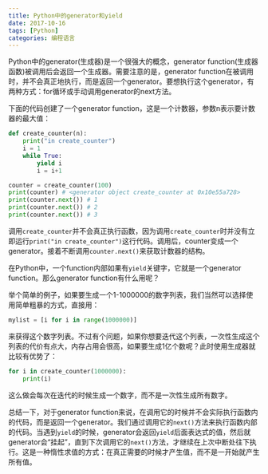 ```yaml
---
title: Python中的generator和yield
date: 2017-10-16
tags: [Python]
categories: 编程语言
---
```


Python中的generator(生成器)是一个很强大的概念，generator function(生成器函数)被调用后会返回一个生成器。需要注意的是，generator function在被调用时，并不会真正地执行，而是返回一个generator。要想执行这个generator，有两种方式：for循环或手动调用generator的next方法。

<!--more-->

下面的代码创建了一个generator function，这是一个计数器，参数n表示要计数器的最大值：

```Python
def create_counter(n):
    print("in create_counter")
    i = 1
    while True:
        yield i
        i = i+1

counter = create_counter(100)
print(counter) # <generator object create_counter at 0x10e55a728>
print(counter.next()) # 1
print(counter.next()) # 2
print(counter.next()) # 3
```

调用`create_counter`并不会真正执行函数，因为调用`create_counter`时并没有立即运行`print("in create_counter")`这行代码。调用后，counter变成一个generator。接着不断调用`counter.next()`来获取计数器的结构。

在Python中，一个function内部如果有`yield`关键字，它就是一个generator function。那么generator function有什么用呢？

举个简单的例子，如果要生成一个1-1000000的数字列表，我们当然可以选择使用简单粗暴的方式，直接用：

```Python
mylist = [i for i in range(1000000)]
```

来获得这个数字列表。不过有个问题，如果你想要迭代这个列表，一次性生成这个列表的代价有点大，内存占用会很高，如果要生成1亿个数呢？此时使用生成器就比较有优势了：

```Python
for i in create_counter(1000000):
    print(i)
```

这么做会每次在迭代的时候生成一个数字，而不是一次性生成所有数字。

总结一下，对于generator function来说，在调用它的时候并不会实际执行函数内的代码，而是返回一个generator。我们通过调用它的`next()`方法来执行函数内部的代码。当遇到`yield`的时候，generator会返回`yield`后面表达式的值，然后就generator会“挂起”，直到下次调用它的`next()`方法，才继续在上次中断处往下执行。这是一种惰性求值的方式：在真正需要的时候才产生值，而不是一开始就产生所有值。
